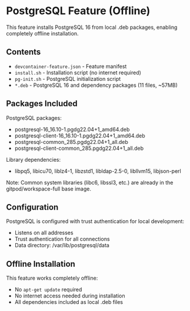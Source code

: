 # PostgreSQL Feature (Offline)

This feature installs PostgreSQL 16 from local .deb packages, enabling completely offline installation.

## Contents

- `devcontainer-feature.json` - Feature manifest
- `install.sh` - Installation script (no internet required)
- `pg-init.sh` - PostgreSQL initialization script
- `*.deb` - PostgreSQL 16 and dependency packages (11 files, ~57MB)

## Packages Included

PostgreSQL packages:
- postgresql-16_16.10-1.pgdg22.04+1_amd64.deb
- postgresql-client-16_16.10-1.pgdg22.04+1_amd64.deb
- postgresql-common_285.pgdg22.04+1_all.deb
- postgresql-client-common_285.pgdg22.04+1_all.deb

Library dependencies:
- libpq5, libicu70, liblz4-1, libzstd1, libldap-2.5-0, libllvm15, libjson-perl

Note: Common system libraries (libc6, libssl3, etc.) are already in the gitpod/workspace-full base image.

## Configuration

PostgreSQL is configured with trust authentication for local development:
- Listens on all addresses
- Trust authentication for all connections
- Data directory: /var/lib/postgresql/data

## Offline Installation

This feature works completely offline:
- No `apt-get update` required
- No internet access needed during installation
- All dependencies included as local .deb files
